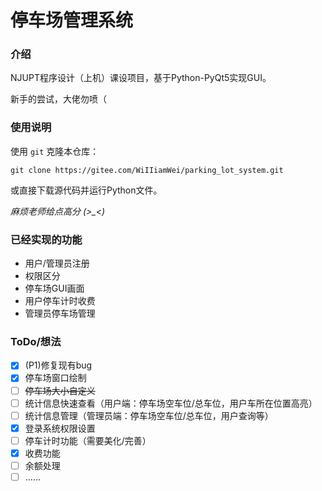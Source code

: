 # 停车场管理系统

### 介绍
NJUPT程序设计（上机）课设项目，基于Python-PyQt5实现GUI。

新手的尝试，大佬勿喷（

### 使用说明
使用 `git` 克隆本仓库：
```
git clone https://gitee.com/WiIIiamWei/parking_lot_system.git
```
或直接下载源代码并运行Python文件。

*麻烦老师给点高分 (>_<)*

### 已经实现的功能

- 用户/管理员注册
- 权限区分
- 停车场GUI画面
- 用户停车计时收费
- 管理员停车场管理

### ToDo/想法

- [X] (P1)修复现有bug
- [X] 停车场窗口绘制
- [ ] ~~停车场大小自定义~~
- [ ] 统计信息快速查看（用户端：停车场空车位/总车位，用户车所在位置高亮）
- [ ] 统计信息管理（管理员端：停车场空车位/总车位，用户查询等）
- [X] 登录系统权限设置
- [ ] 停车计时功能（需要美化/完善）
- [X] 收费功能
- [ ] 余额处理
- [ ] ……
